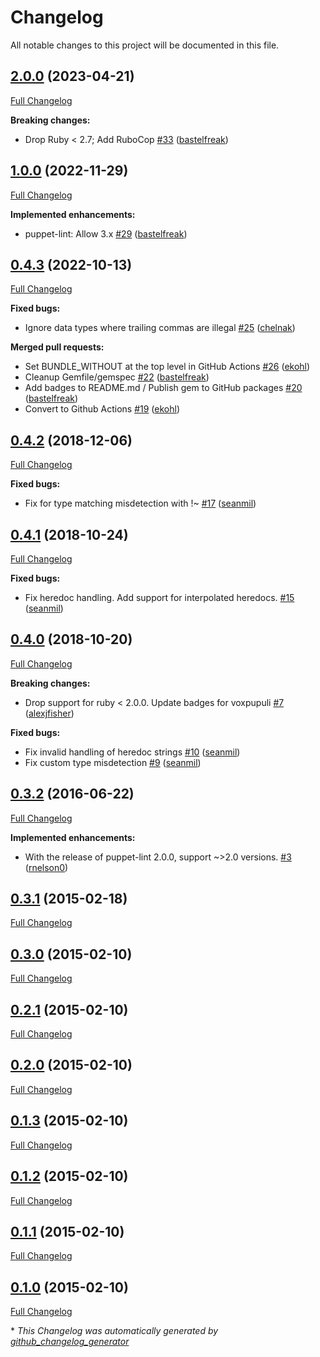# Changelog

All notable changes to this project will be documented in this file.

## [2.0.0](https://github.com/voxpupuli/puppet-lint-trailing_comma-check/tree/2.0.0) (2023-04-21)

[Full Changelog](https://github.com/voxpupuli/puppet-lint-trailing_comma-check/compare/1.0.0...2.0.0)

**Breaking changes:**

- Drop Ruby \< 2.7; Add RuboCop [\#33](https://github.com/voxpupuli/puppet-lint-trailing_comma-check/pull/33) ([bastelfreak](https://github.com/bastelfreak))

## [1.0.0](https://github.com/voxpupuli/puppet-lint-trailing_comma-check/tree/1.0.0) (2022-11-29)

[Full Changelog](https://github.com/voxpupuli/puppet-lint-trailing_comma-check/compare/0.4.3...1.0.0)

**Implemented enhancements:**

- puppet-lint: Allow 3.x [\#29](https://github.com/voxpupuli/puppet-lint-trailing_comma-check/pull/29) ([bastelfreak](https://github.com/bastelfreak))

## [0.4.3](https://github.com/voxpupuli/puppet-lint-trailing_comma-check/tree/0.4.3) (2022-10-13)

[Full Changelog](https://github.com/voxpupuli/puppet-lint-trailing_comma-check/compare/0.4.2...0.4.3)

**Fixed bugs:**

- Ignore data types where trailing commas are illegal [\#25](https://github.com/voxpupuli/puppet-lint-trailing_comma-check/pull/25) ([chelnak](https://github.com/chelnak))

**Merged pull requests:**

- Set BUNDLE\_WITHOUT at the top level in GitHub Actions [\#26](https://github.com/voxpupuli/puppet-lint-trailing_comma-check/pull/26) ([ekohl](https://github.com/ekohl))
- Cleanup Gemfile/gemspec [\#22](https://github.com/voxpupuli/puppet-lint-trailing_comma-check/pull/22) ([bastelfreak](https://github.com/bastelfreak))
- Add badges to README.md / Publish gem to GitHub packages [\#20](https://github.com/voxpupuli/puppet-lint-trailing_comma-check/pull/20) ([bastelfreak](https://github.com/bastelfreak))
- Convert to Github Actions [\#19](https://github.com/voxpupuli/puppet-lint-trailing_comma-check/pull/19) ([ekohl](https://github.com/ekohl))

## [0.4.2](https://github.com/voxpupuli/puppet-lint-trailing_comma-check/tree/0.4.2) (2018-12-06)

[Full Changelog](https://github.com/voxpupuli/puppet-lint-trailing_comma-check/compare/0.4.1...0.4.2)

**Fixed bugs:**

- Fix for type matching misdetection with !~ [\#17](https://github.com/voxpupuli/puppet-lint-trailing_comma-check/pull/17) ([seanmil](https://github.com/seanmil))

## [0.4.1](https://github.com/voxpupuli/puppet-lint-trailing_comma-check/tree/0.4.1) (2018-10-24)

[Full Changelog](https://github.com/voxpupuli/puppet-lint-trailing_comma-check/compare/0.4.0...0.4.1)

**Fixed bugs:**

- Fix heredoc handling. Add support for interpolated heredocs. [\#15](https://github.com/voxpupuli/puppet-lint-trailing_comma-check/pull/15) ([seanmil](https://github.com/seanmil))

## [0.4.0](https://github.com/voxpupuli/puppet-lint-trailing_comma-check/tree/0.4.0) (2018-10-20)

[Full Changelog](https://github.com/voxpupuli/puppet-lint-trailing_comma-check/compare/0.3.2...0.4.0)

**Breaking changes:**

- Drop support for ruby \< 2.0.0. Update badges for voxpupuli [\#7](https://github.com/voxpupuli/puppet-lint-trailing_comma-check/pull/7) ([alexjfisher](https://github.com/alexjfisher))

**Fixed bugs:**

- Fix invalid handling of heredoc strings [\#10](https://github.com/voxpupuli/puppet-lint-trailing_comma-check/pull/10) ([seanmil](https://github.com/seanmil))
- Fix custom type misdetection [\#9](https://github.com/voxpupuli/puppet-lint-trailing_comma-check/pull/9) ([seanmil](https://github.com/seanmil))

## [0.3.2](https://github.com/voxpupuli/puppet-lint-trailing_comma-check/tree/0.3.2) (2016-06-22)

[Full Changelog](https://github.com/voxpupuli/puppet-lint-trailing_comma-check/compare/0.3.1...0.3.2)

**Implemented enhancements:**

- With the release of puppet-lint 2.0.0, support ~\>2.0 versions. [\#3](https://github.com/voxpupuli/puppet-lint-trailing_comma-check/pull/3) ([rnelson0](https://github.com/rnelson0))

## [0.3.1](https://github.com/voxpupuli/puppet-lint-trailing_comma-check/tree/0.3.1) (2015-02-18)

[Full Changelog](https://github.com/voxpupuli/puppet-lint-trailing_comma-check/compare/0.3.0...0.3.1)

## [0.3.0](https://github.com/voxpupuli/puppet-lint-trailing_comma-check/tree/0.3.0) (2015-02-10)

[Full Changelog](https://github.com/voxpupuli/puppet-lint-trailing_comma-check/compare/0.2.1...0.3.0)

## [0.2.1](https://github.com/voxpupuli/puppet-lint-trailing_comma-check/tree/0.2.1) (2015-02-10)

[Full Changelog](https://github.com/voxpupuli/puppet-lint-trailing_comma-check/compare/0.2.0...0.2.1)

## [0.2.0](https://github.com/voxpupuli/puppet-lint-trailing_comma-check/tree/0.2.0) (2015-02-10)

[Full Changelog](https://github.com/voxpupuli/puppet-lint-trailing_comma-check/compare/0.1.3...0.2.0)

## [0.1.3](https://github.com/voxpupuli/puppet-lint-trailing_comma-check/tree/0.1.3) (2015-02-10)

[Full Changelog](https://github.com/voxpupuli/puppet-lint-trailing_comma-check/compare/0.1.2...0.1.3)

## [0.1.2](https://github.com/voxpupuli/puppet-lint-trailing_comma-check/tree/0.1.2) (2015-02-10)

[Full Changelog](https://github.com/voxpupuli/puppet-lint-trailing_comma-check/compare/0.1.1...0.1.2)

## [0.1.1](https://github.com/voxpupuli/puppet-lint-trailing_comma-check/tree/0.1.1) (2015-02-10)

[Full Changelog](https://github.com/voxpupuli/puppet-lint-trailing_comma-check/compare/0.1.0...0.1.1)

## [0.1.0](https://github.com/voxpupuli/puppet-lint-trailing_comma-check/tree/0.1.0) (2015-02-10)

[Full Changelog](https://github.com/voxpupuli/puppet-lint-trailing_comma-check/compare/1737f56089f5b3797f797b1a158a3a32aa3631c8...0.1.0)



\* *This Changelog was automatically generated by [github_changelog_generator](https://github.com/github-changelog-generator/github-changelog-generator)*
